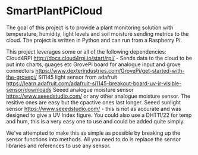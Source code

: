 # SmartPlantPiCloud
The goal of this project is to provide a plant monitoring solution with temperature, humidity, light levels and soil moisture sending metrics to the cloud. The project is written in Python and can run from a Raspberry Pi.

This project leverages some or all of the following dependencies: 
Cloud4RPI http://docs.cloud4rpi.io/start/rpi/ - Sends data to the cloud to be put into charts, guages etc
GrovePi board for analogue input and grove connectors https://www.dexterindustries.com/GrovePi/get-started-with-the-grovepi/
SI1145 light sensor from adafruit https://learn.adafruit.com/adafruit-si1145-breakout-board-uv-ir-visible-sensor/downloads
Seeed analogue moisture sensor https://www.seeedstudio.com/ or any other analogue moisture sensor. The resitive ones are easy but the cpactive ones last longer.
Seeed sunlight sensor https://www.seeedstudio.com/ - this is not as accurate and was designed to give a UV Index figure.
You could also use a DHT11/22 for temp and hum, this is a very easy one to use and could be added quite simply. 

We've attempted to make this as simple as possible by breaking up the sensor functions into methods. All you need to do is replace the sensor libraries and references to use any sensor. 
